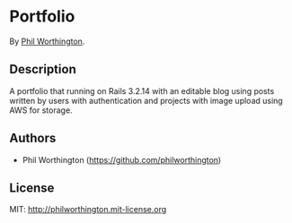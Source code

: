 # Portfolio
<!-- If you'd like to use a logo instead uncomment this code and remove the text above this line

  ![Logo](URL to logo img file goes here)

-->

By [Phil Worthington](https://github.com/philworthington).


## Description
A portfolio that running on Rails 3.2.14 with an editable blog using posts written by users with authentication and projects with image upload using AWS for storage.


## Authors

* Phil Worthington (https://github.com/philworthington)


## License

MIT: http://philworthington.mit-license.org

